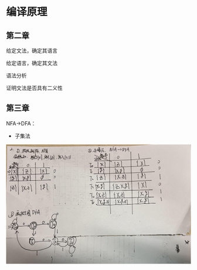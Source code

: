 # 编译原理

## 第二章

给定文法，确定其语言

给定语言，确定其文法

语法分析

证明文法是否具有二义性

## 第三章

NFA->DFA：

- 子集法

![img](编译原理.assets/14c14952ec3a4383bc403b638555c4d2.jpeg)